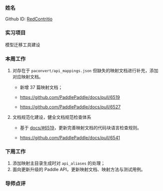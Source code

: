 ### 姓名

Github ID: [RedContritio](https://github.com/RedContritio)

### 实习项目

模型迁移工具建设

### 本周工作

1. 对存在于 `paconvert/api_mappings.json` 但缺失的映射文档进行补充，添加对应映射文档。

    - 新增 37 篇映射文档；

    - https://github.com/PaddlePaddle/docs/pull/6519
    - https://github.com/PaddlePaddle/docs/pull/6527

2. 文档规范化建设，健全文档规范检查体系

    - 基于 [docs/#6519](https://github.com/PaddlePaddle/docs/pull/6519#discussion_r1521112030)，更新完善映射文档的代码块语言检查规则。

    - https://github.com/PaddlePaddle/docs/pull/6541
 
### 下周工作

1. 添加映射主目录生成时对 `api_aliases` 的处理；
2. 面向更新升级的 Paddle API，更新映射文档、映射方法与测试用例。

### 导师点评
